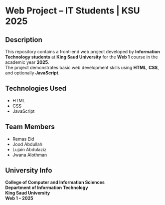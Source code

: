 # Web Project – IT Students | KSU 2025

##  Description  
This repository contains a front-end web project developed by **Information Technology students** at **King Saud University** for the **Web 1** course in the academic year **2025**.  
The project demonstrates basic web development skills using **HTML**, **CSS**, and optionally **JavaScript**.

## Technologies Used  
- HTML  
- CSS  
- JavaScript

##  Team Members  
- Remas Eid  
- Jood Abdullah  
- Lujain Abdulaziz  
- Jwana Alothman

## University Info  
**College of Computer and Information Sciences**  
**Department of Information Technology**  
**King Saud University**  
**Web 1 – 2025**
